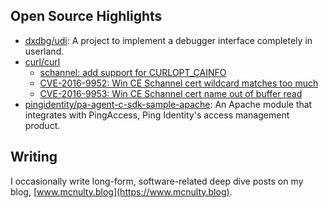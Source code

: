 ## Open Source Highlights

- [dxdbg/udi](https://github.com/dxdbg/udi): A project to implement a debugger interface completely in userland.
- [curl/curl](https://github.com/curl/curl)
  - [schannel: add support for CURLOPT_CAINFO](https://github.com/curl/curl/pull/1325)
  - [CVE-2016-9952: Win CE Schannel cert wildcard matches too much](https://curl.se/docs/CVE-2016-9952.html)
  - [CVE-2016-9953: Win CE Schannel cert name out of buffer read](https://curl.se/docs/CVE-2016-9953.html)
- [pingidentity/pa-agent-c-sdk-sample-apache](https://github.com/pingidentity/pa-agent-c-sdk-sample-apache):
  An Apache module that integrates with PingAccess, Ping Identity's access management product.

## Writing

I occasionally write long-form, software-related deep dive posts on my blog, [www.mcnulty.blog](https://www.mcnulty.blog).